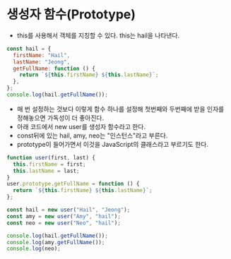 # 생성자 함수(Prototype)

- this를 사용해서 객체를 지칭할 수 있다. this는 hail을 나타낸다.
```javascript
const hail = {
  firstName: "Hail",
  lastName: "Jeong",
  getFullName: function () {
    return `${this.firstName} ${this.lastName}`;
  },
};
console.log(hail.getFullName());
```
- 매 번 설정하는 것보다 이렇게 함수 하나를 설정해 첫번째와 두번째에 받을 인자를 정해놓으면 가독성이 더 좋아진다.
- 아래 코드에서 new user를 생성자 함수라고 한다.
- const뒤에 있는 hail, amy, neo는 "인스턴스"라고 부른다.
- prototype이 들어가면서 이것을 JavaScript의 클래스라고 부르기도 한다.
```javascript
function user(first, last) {
  this.firstName = first;
  this.lastName = last;
}
user.prototype.getFullName = function () {
  return `${this.firstName} ${this.lastName}`;
};

const hail = new user("Hail", "Jeong");
const amy = new user("Amy", "hail");
const neo = new user("Neo", "hail");

console.log(hail.getFullName());
console.log(amy.getFullName());
console.log(neo);
```
